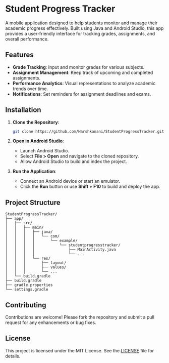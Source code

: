 # Student Progress Tracker

A mobile application designed to help students monitor and manage their academic progress effectively. Built using Java and Android Studio, this app provides a user-friendly interface for tracking grades, assignments, and overall performance.

## Features

- **Grade Tracking**: Input and monitor grades for various subjects.
- **Assignment Management**: Keep track of upcoming and completed assignments.
- **Performance Analytics**: Visual representations to analyze academic trends over time.
- **Notifications**: Set reminders for assignment deadlines and exams.

## Installation

1. **Clone the Repository**:

   ```bash
   git clone https://github.com/Harshkanani/StudentProgressTracker.git
   ```

2. **Open in Android Studio**:

   - Launch Android Studio.
   - Select **File > Open** and navigate to the cloned repository.
   - Allow Android Studio to build and index the project.

3. **Run the Application**:

   - Connect an Android device or start an emulator.
   - Click the **Run** button or use **Shift + F10** to build and deploy the app.

## Project Structure

```
StudentProgressTracker/
├── app/
│   ├── src/
│   │   ├── main/
│   │   │   ├── java/
│   │   │   │   └── com/
│   │   │   │       └── example/
│   │   │   │           └── studentprogresstracker/
│   │   │   │               ├── MainActivity.java
│   │   │   │               └── ...
│   │   │   └── res/
│   │   │       ├── layout/
│   │   │       ├── values/
│   │   │       └── ...
│   └── build.gradle
├── build.gradle
├── gradle.properties
└── settings.gradle
```

## Contributing

Contributions are welcome! Please fork the repository and submit a pull request for any enhancements or bug fixes.

## License

This project is licensed under the MIT License. See the [LICENSE](LICENSE) file for details.
